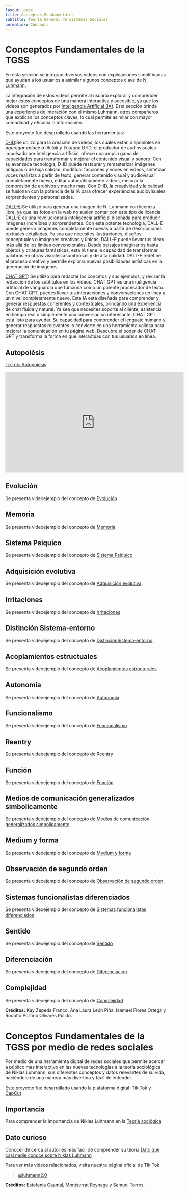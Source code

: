 ```yaml
---
layout: page
title: Conceptos Fundamentales
subtitle: Teoría General de Sistemas Sociales
permalink: Concepts
---
```


# Conceptos Fundamentales de la TGSS 

En esta sección se integran diversos videos con explicaciones simplificadas que ayudan a los usuarios a asimilar algunos conceptos clave de [N. Luhmann](https://es.wikipedia.org/wiki/Niklas_Luhmann).

La integración de estos videos permite al usuario explorar y comprender mejor estos conceptos de una manera interactiva y accesible, ya que los videos son generados por [Inteligencia Artificial (IA)](https://www.enae.es/blog/la-inteligencia-artificial-en-nuestra-vida-diaria?gclid=EAIaIQobChMIyJX-0vvA_wIVdS7UAR0b4QqGEAAYAiAAEgLYM_D_BwE&_adin=11551547647). Esta sección brinda una experiencia de interación con el mismo Luhmann, otros compañeros que explican los conceptos claves, lo cual permite asimilar con mayor comodidad y eficacia la información. 

Este proyecto fue desarrollado usando las herramientas:

[D-ID](https://www.d-id.com/):Se utilizó para la creación de videos, los cuales están disponibles en *aguregar enlace a tik tok y Youtube* D-ID, el productor de audiovisuales impulsado por inteligencia artificial, ofrece una amplia gama de capacidades para transformar y mejorar el contenido visual y sonoro. Con su avanzada tecnología, D-ID puede restaurar y remasterizar imágenes antiguas o de baja calidad, modificar facciones y voces en videos, sintetizar voces realistas a partir de texto, generar contenido visual y audiovisual completamente nuevo, editar automáticamente videos, mejorar la compresión de archivos y mucho más. Con D-ID, la creatividad y la calidad se fusionan con la potencia de la IA para ofrecer experiencias audiovisuales sorprendentes y personalizadas.

[DALL-E](https://openai.com/blog/dall-e-now-available-without-waitlist):Se utilizó para generar una imagen de N. Luhmann con licencia libre, ya que las fotos en la web no suelen contar con este tipo de licencia. DALL-E es una revolucionaria inteligencia artificial diseñada para producir imágenes increíbles y sorprendentes. Con esta potente tecnología, DALL-E puede generar imágenes completamente nuevas a partir de descripciones textuales detalladas. Ya sea que necesites ilustraciones, diseños conceptuales o imágenes creativas y únicas, DALL-E puede llevar tus ideas más allá de los límites convencionales. Desde paisajes imaginarios hasta objetos y criaturas fantásticas, esta IA tiene la capacidad de transformar palabras en obras visuales asombrosas y de alta calidad. DALL-E redefine el proceso creativo y permite explorar nuevas posibilidades artísticas en la generación de imágenes.

[CHAT GPT](https://chat.openai.com/): Se utilizo para redactar los concetos y sus ejemplos, y revisar la redacción de los subtítulos en los videos. CHAT GPT es una inteligencia artificial de vanguardia que funciona como un potente procesador de texto. Con CHAT GPT, puedes llevar tus interacciones y conversaciones en línea a un nivel completamente nuevo. Esta IA está diseñada para comprender y generar respuestas coherentes y contextuales, brindando una experiencia de chat fluida y natural. Ya sea que necesites soporte al cliente, asistencia en tiempo real o simplemente una conversación interesante, CHAT GPT está listo para ayudar. Su capacidad para comprender el lenguaje humano y generar respuestas relevantes lo convierte en una herramienta valiosa para mejorar la comunicación en tu página web. Descubre el poder de CHAT GPT y transforma la forma en que interactúas con tus usuarios en línea.


## Autopoiésis

<a href="https://www.tiktok.com/@luhmann2.0/video/7242440673322863878" target="_blank">TikTok: Autopoiesis</a>

<html>
<head>
    <title>YouTube Shorts</title>
</head>
<body>
    <iframe width="560" height="315" src="https://www.youtube.com/embed/oG4CID7IMOc" frameborder="0" allow="autoplay; encrypted-media" allowfullscreen></iframe>
</body>
</html>


## Evolución

Se presenta videoejemplo del concepto de [Evolución](https://vm.tiktok.com/ZM2kyxheV/)

## Memoria

Se presenta videoejemplo del concepto de [Memoria](https://vm.tiktok.com/ZM2kyrHoM/)

## Sistema Psiquíco

Se presenta videoejemplo del concepto de [Sistema Psiquíco](https://www.tiktok.com/@luhmann2.0/video/7242442328835722501?is_from_webapp=1&sender_device=pc&web_id=7243672292730439174)

## Adquisición evolutiva

Se presenta videoejemplo del concepto de [Adquisición evolutiva](https://www.tiktok.com/@luhmann2.0/video/7242445587902205190?is_from_webapp=1&sender_device=pc&web_id=7243672292730439174)

## Irritaciones

Se presenta videoejemplo del concepto de [Irritaciones](https://www.tiktok.com/@luhmann2.0/video/7242446564675833093?is_from_webapp=1&sender_device=pc&web_id=7243672292730439174)

## Distinción Sistema-entorno

Se presenta videoejemplo del concepto de [DistinciónSistema-entorno ](https://www.tiktok.com/@luhmann2.0/video/7242453156976692486?is_from_webapp=1&sender_device=pc&web_id=7243672292730439174)

## Acoplamientos estructuales

Se presenta videoejemplo del concepto de [Acoplamientos estructurales](https://www.tiktok.com/@luhmann2.0/video/7242454026195979525?is_from_webapp=1&sender_device=pc&web_id=7243672292730439174)

## Autonomía

Se presenta videoejemplo del concepto de [Autonomía](https://www.tiktok.com/@luhmann2.0/video/7242457925539597574?is_from_webapp=1&sender_device=pc&web_id=7243672292730439174)

## Funcionalismo

Se presenta videoejemplo del concepto de [Funcionalismo](https://www.tiktok.com/@luhmann2.0/video/7242474320256077061?is_from_webapp=1&sender_device=pc&web_id=7243672292730439174)

## Reentry

Se presenta videoejemplo del concepto de [Reentry](https://www.tiktok.com/@luhmann2.0/video/7242513536428051718?is_from_webapp=1&sender_device=pc&web_id=7243672292730439174)

## Función

Se presenta videoejemplo del concepto de [Función](https://www.tiktok.com/@luhmann2.0/video/7242514550388591877?is_from_webapp=1&sender_device=pc&web_id=7243672292730439174)

## Medios de comunicación generalizados simbolicamente

Se presenta videoejemplo del concepto de [Medios de comunicación generalizados simbolicamente](https://www.tiktok.com/@luhmann2.0/video/7242515522040941830?is_from_webapp=1&sender_device=pc&web_id=7243672292730439174)

## Medium y forma

Se presenta videoejemplo del concepto de [Medium y forma](https://www.tiktok.com/@luhmann2.0/video/7242518317762645253?is_from_webapp=1&sender_device=pc&web_id=7243672292730439174)

## Observación de segundo orden

Se presenta videoejemplo del concepto de [Observación de segundo orden](https://www.tiktok.com/@luhmann2.0/video/7242531826533731589?is_from_webapp=1&sender_device=pc&web_id=7243672292730439174)

## Sistemas funcionalistas diferenciados

Se presenta videoejemplo del concepto de [Sistemas funcionalistas diferenciados](https://www.tiktok.com/@luhmann2.0/video/7242711454472834310?is_from_webapp=1&sender_device=pc&web_id=7243672292730439174)

## Sentido 

Se presenta videoejemplo del concepto de [Sentido](https://www.tiktok.com/@luhmann2.0/video/7242805542144576773?is_from_webapp=1&sender_device=pc&web_id=7243672292730439174)

## Diferenciación

Se presenta videoejemplo del concepto de [Diferenciación](https://www.tiktok.com/@luhmann2.0/video/7242806181562043654?is_from_webapp=1&sender_device=pc&web_id=7243672292730439174)

## Complejidad

Se presenta videoejemplo del concepto de [Complejidad](https://www.tiktok.com/@luhmann2.0/video/7242806484847873286?is_from_webapp=1&sender_device=pc&web_id=7243672292730439174)

**Créditos:** Kay Zepeda Franco, Ana Laura León Piña, Isamael Flores Ortega y Rodolfo Porfirio Olivares Pulido.

# Conceptos Fundamentales de la TGSS por medio de redes sociales 

Por medio de una herramienta digital de redes sociales que permite acercar a público mas interactivo en las nuevas tecnologías a la teoría sociológica de Niklas Luhmann, sus diferentes conceptos y datos relevantes de su vida, haciéndolo de una manera más divertida y fácil de entender.

Este proyecto fue desarrollado usando la plataforma digital: [Tik Tok](https://www.tiktok.com/es/) y [CapCut](https://www.capcut.com/es-es/)

## Importancia
Para comprender la importancia de Niklas Luhmann en la [Teoría sociógica](https://vm.tiktok.com/ZM2k4cspt/)

## Dato curioso 
Conocer de cerca al autor es más fácil de comprender su teoria [Dato que casi nadie conoce sobre Niklas Luhmann](https://vm.tiktok.com/ZM2k4s657/)

Para ver más videos relacionados, visita nuestra página oficial de Tik Tok 
<blockquote class="tiktok-embed" cite="https://www.tiktok.com/@luhmann2.0" data-unique-id="luhmann2.0" data-embed-type="creator" style="max-width: 780px; min-width: 288px;" > <section> <a target="_blank" href="https://www.tiktok.com/@luhmann2.0?refer=creator_embed">@luhmann2.0</a> </section> </blockquote> <script async src="https://www.tiktok.com/embed.js"></script> 

**Créditos:** Estefania Caamal, Montserrat Reynaga y Samuel Torres.
